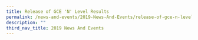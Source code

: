 ```yaml
---
title: Release of GCE 'N' Level Results
permalink: /news-and-events/2019-News-And-Events/release-of-gce-n-level-results
description: ""
third_nav_title: 2019 News And Events
---
```

